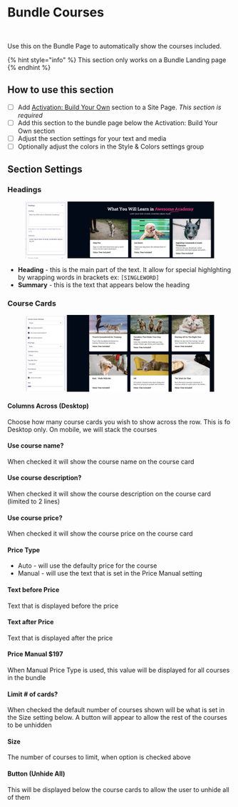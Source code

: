 # Bundle Courses

<figure><img src="https://import.cdn.thinkific.com/164072/courses/2010960/bundlecourses-220928-091553.jpg" alt=""><figcaption></figcaption></figure>

Use this on the Bundle Page to automatically show the courses included.&#x20;

{% hint style="info" %}
This section only works on a Bundle Landing page
{% endhint %}

## How to use this section

* [ ] Add [Activation: Build Your Own](activation-build-your-own-section.md) section to a Site Page. _This section is required_
* [ ] Add this section to the bundle page below the Activation: Build Your Own section
* [ ] Adjust the section settings for your text and media
* [ ] Optionally adjust the colors in the Style & Colors settings group

## Section Settings

### Headings

<figure><img src="../../../.gitbook/assets/Screen Shot 2022-09-28 at 11.47.03 AM.png" alt=""><figcaption></figcaption></figure>

* **Heading** - this is the main part of the text. It allow for special highlghting by wrapping words in brackets ex: `[SINGLEWORD]`
* **Summary** - this is the text that appears below the heading

### Course Cards

<figure><img src="../../../.gitbook/assets/Screen Shot 2022-09-28 at 11.48.13 AM.png" alt=""><figcaption></figcaption></figure>

#### Columns Across (Desktop)&#x20;

Choose how many course cards you wish to show across the row. This is fo Desktop only. On mobile, we will stack the courses

#### Use course name?

When checked it will show the course name on the course card

#### Use course description?

When checked it will show the course description on the course card (limited to 2 lines)

#### Use course price?

When checked it will show the course price on the course card

#### Price Type&#x20;

* Auto - will use the defaulty price for the course
* Manual - will use the text that is set in the Price Manual setting

#### Text before Price&#x20;

Text that is displayed before the price

#### Text after Price &#x20;

Text that is displayed after the price

#### Price Manual $197

When Manual Price Type is used, this value will be displayed for all courses in the bundle

#### Limit # of cards?&#x20;

When checked the default number of courses shown will be what is set in the Size setting below. A button will appear to allow the rest of the courses to be unhidden

#### Size

The number of courses to limit, when option is checked above

#### Button (Unhide All)

This will be displayed below the course cards to allow the user to unhide all of them
